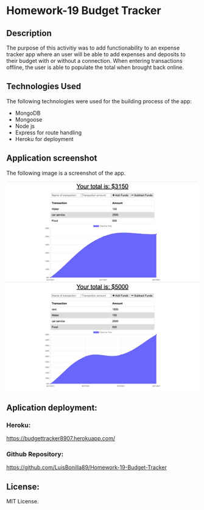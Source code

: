 # Homework-19 Budget Tracker

## Description

The purpose of this activitiy was to add functionability to an expense tracker app where an user will be able to add expenses and deposits to their budget with or without a connection. When entering transactions offline, the user is able to populate the total when brought back online.

## Technologies Used

The following technologies were used for the building process of the app:

- MongoDB
- Mongoose
- Node js
- Express for route handling
- Heroku for deployment

## Application screenshot

The following image is a screenshot of the app.

![App screenshot](./public/images/image1.png)
![App screenshot](./public/images/image2.png)

## Aplication deployment:

### Heroku:

https://budgettracker8907.herokuapp.com/

### Github Repository:

https://github.com/LuisBonilla89/Homework-19-Budget-Tracker

## License:

MIT License.
